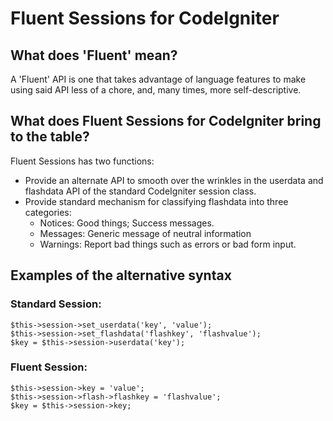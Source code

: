 Fluent Sessions for CodeIgniter
===============================
What does 'Fluent' mean?
------------------------

A 'Fluent' API is one that takes advantage of language features to make using
said API less of a chore, and, many times, more self-descriptive.

What does Fluent Sessions for CodeIgniter bring to the table?
-------------------------------------------------------------

Fluent Sessions has two functions:
  * Provide an alternate API to smooth over the wrinkles in the userdata and
    flashdata API of the standard CodeIgniter session class.
  * Provide standard mechanism for classifying flashdata into three
    categories:
    * Notices: Good things; Success messages.
    * Messages: Generic message of neutral information
    * Warnings: Report bad things such as errors or bad form input.

Examples of the alternative syntax
----------------------------------

### Standard Session:
    $this->session->set_userdata('key', 'value');
    $this->session->set_flashdata('flashkey', 'flashvalue');
    $key = $this->session->userdata('key');
### Fluent Session:
    $this->session->key = 'value';
    $this->session->flash->flashkey = 'flashvalue';
    $key = $this->session->key;


